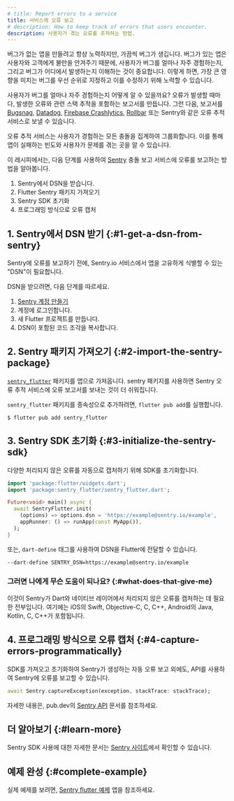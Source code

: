 ```yaml
---
# title: Report errors to a service
title: 서비스에 오류 보고
# description: How to keep track of errors that users encounter.
description: 사용자가 겪는 오류를 추적하는 방법.
---
```


<?code-excerpt path-base="cookbook/maintenance/error_reporting/"?>

버그가 없는 앱을 만들려고 항상 노력하지만, 가끔씩 버그가 생깁니다. 
버그가 있는 앱은 사용자와 고객에게 불만을 안겨주기 때문에, 
사용자가 버그를 얼마나 자주 경험하는지, 그리고 버그가 어디에서 발생하는지 이해하는 것이 중요합니다. 
이렇게 하면, 가장 큰 영향을 미치는 버그를 우선 순위로 지정하고 이를 수정하기 위해 노력할 수 있습니다.

사용자가 버그를 얼마나 자주 경험하는지 어떻게 알 수 있을까요? 
오류가 발생할 때마다, 발생한 오류와 관련 스택 추적을 포함하는 보고서를 만듭니다. 
그런 다음, 보고서를 [Bugsnag][], [Datadog][], [Firebase Crashlytics][], [Rollbar][] 또는 Sentry와 같은
오류 추적 서비스로 보낼 수 있습니다.

오류 추적 서비스는 사용자가 경험하는 모든 충돌을 집계하여 그룹화합니다. 
이를 통해 앱이 실패하는 빈도와 사용자가 문제를 겪는 곳을 알 수 있습니다.

이 레시피에서는, 다음 단계를 사용하여 [Sentry][] 충돌 보고 서비스에 오류를 보고하는 방법을 알아봅니다.

  1. Sentry에서 DSN을 받습니다.
  2. Flutter Sentry 패키지 가져오기
  3. Sentry SDK 초기화
  4. 프로그래밍 방식으로 오류 캡처

## 1. Sentry에서 DSN 받기 {:#1-get-a-dsn-from-sentry}

Sentry에 오류를 보고하기 전에, Sentry.io 서비스에서 앱을 고유하게 식별할 수 있는 "DSN"이 필요합니다.

DSN을 받으려면, 다음 단계를 따르세요.

1. [Sentry 계정 만들기][Create an account with Sentry]
2. 계정에 로그인합니다.
3. 새 Flutter 프로젝트를 만듭니다.
4. DSN이 포함된 코드 조각을 복사합니다.

## 2. Sentry 패키지 가져오기 {:#2-import-the-sentry-package}

[`sentry_flutter`][] 패키지를 앱으로 가져옵니다. 
sentry 패키지를 사용하면 Sentry 오류 추적 서비스에 오류 보고서를 보내는 것이 더 쉬워집니다.

`sentry_flutter` 패키지를 종속성으로 추가하려면, `flutter pub add`를 실행합니다.

```console
$ flutter pub add sentry_flutter
```

## 3. Sentry SDK 초기화 {:#3-initialize-the-sentry-sdk}

다양한 처리되지 않은 오류를 자동으로 캡처하기 위해 SDK를 초기화합니다.

<?code-excerpt "lib/main.dart (InitializeSDK)"?>
```dart
import 'package:flutter/widgets.dart';
import 'package:sentry_flutter/sentry_flutter.dart';

Future<void> main() async {
  await SentryFlutter.init(
    (options) => options.dsn = 'https://example@sentry.io/example',
    appRunner: () => runApp(const MyApp()),
  );
}
```

또는, `dart-define` 태그를 사용하여 DSN을 Flutter에 전달할 수 있습니다.

```sh
--dart-define SENTRY_DSN=https://example@sentry.io/example
```

### 그러면 나에게 무슨 도움이 되나요? {:#what-does-that-give-me}

이것이 Sentry가 Dart와 네이티브 레이어에서 처리되지 않은 오류를 캡처하는 데 필요한 전부입니다. 
여기에는 iOS의 Swift, Objective-C, C, C++, Android의 Java, Kotlin, C, C++가 포함됩니다.

## 4. 프로그래밍 방식으로 오류 캡처 {:#4-capture-errors-programmatically}

SDK를 가져오고 초기화하여 Sentry가 생성하는 자동 오류 보고 외에도, API를 사용하여 Sentry에 오류를 보고할 수 있습니다.

<?code-excerpt "lib/main.dart (CaptureException)"?>
```dart
await Sentry.captureException(exception, stackTrace: stackTrace);
```

자세한 내용은, pub.dev의 [Sentry API][] 문서를 참조하세요.

## 더 알아보기 {:#learn-more}

Sentry SDK 사용에 대한 자세한 문서는 [Sentry 사이트][Sentry's site]에서 확인할 수 있습니다.

## 예제 완성 {:#complete-example}

실제 예제를 보려면, [Sentry flutter 예제][Sentry flutter example] 앱을 참조하세요.


[Sentry flutter example]: {{site.github}}/getsentry/sentry-dart/tree/main/flutter/example
[Create an account with Sentry]: https://sentry.io/signup/
[Bugsnag]: https://www.bugsnag.com/platforms/flutter
[Datadog]: https://docs.datadoghq.com/real_user_monitoring/flutter/
[Rollbar]: https://rollbar.com/
[Sentry]: https://sentry.io/welcome/
[`sentry_flutter`]: {{site.pub-pkg}}/sentry_flutter
[Sentry API]: {{site.pub-api}}/sentry_flutter/latest/sentry_flutter/sentry_flutter-library.html
[Sentry's site]: https://docs.sentry.io/platforms/flutter/
[Firebase Crashlytics]: {{site.firebase}}/docs/crashlytics
